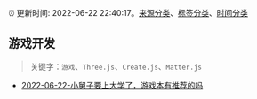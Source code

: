 :alarm_clock: 更新时间: 2022-06-22 22:40:17。[来源分类](../README.md)、[标签分类](../TAGS.md)、[时间分类](../TIMELINE.md)

## 游戏开发


> 关键字：`游戏`、`Three.js`、`Create.js`、`Matter.js`



- [2022-06-22-小舅子要上大学了，游戏本有推荐的吗](https://www.v2ex.com/t/861489) 